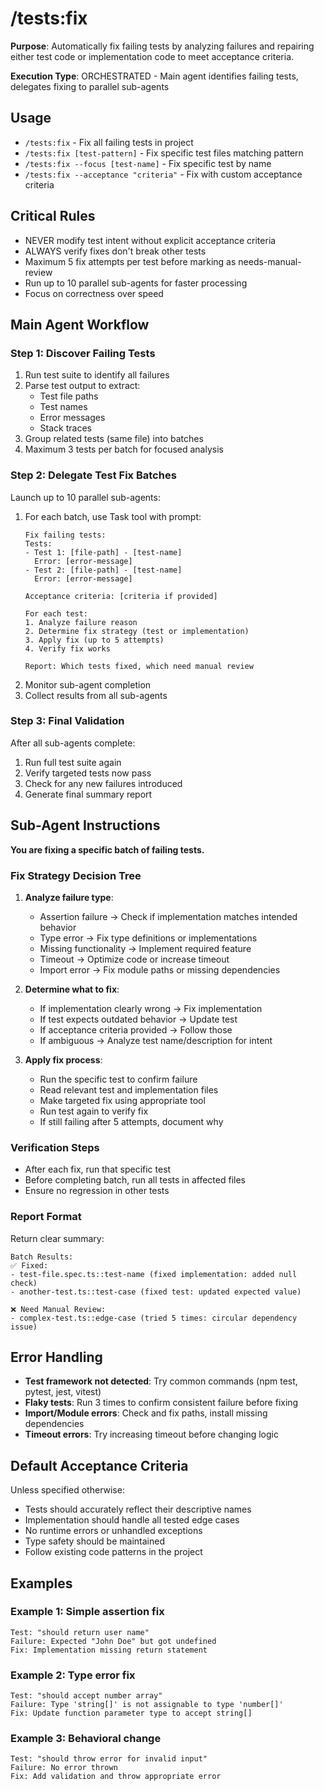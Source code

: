 # /tests:fix

**Purpose**: Automatically fix failing tests by analyzing failures and repairing either test code or implementation code to meet acceptance criteria.

**Execution Type**: ORCHESTRATED - Main agent identifies failing tests, delegates fixing to parallel sub-agents

## Usage
- `/tests:fix` - Fix all failing tests in project
- `/tests:fix [test-pattern]` - Fix specific test files matching pattern
- `/tests:fix --focus [test-name]` - Fix specific test by name
- `/tests:fix --acceptance "criteria"` - Fix with custom acceptance criteria

## Critical Rules
- NEVER modify test intent without explicit acceptance criteria
- ALWAYS verify fixes don't break other tests
- Maximum 5 fix attempts per test before marking as needs-manual-review
- Run up to 10 parallel sub-agents for faster processing
- Focus on correctness over speed

## Main Agent Workflow

### Step 1: Discover Failing Tests
1. Run test suite to identify all failures
2. Parse test output to extract:
   - Test file paths
   - Test names
   - Error messages
   - Stack traces
3. Group related tests (same file) into batches
4. Maximum 3 tests per batch for focused analysis

### Step 2: Delegate Test Fix Batches
Launch up to 10 parallel sub-agents:
1. For each batch, use Task tool with prompt:
   ```
   Fix failing tests:
   Tests:
   - Test 1: [file-path] - [test-name]
     Error: [error-message]
   - Test 2: [file-path] - [test-name]
     Error: [error-message]

   Acceptance criteria: [criteria if provided]

   For each test:
   1. Analyze failure reason
   2. Determine fix strategy (test or implementation)
   3. Apply fix (up to 5 attempts)
   4. Verify fix works

   Report: Which tests fixed, which need manual review
   ```
2. Monitor sub-agent completion
3. Collect results from all sub-agents

### Step 3: Final Validation
After all sub-agents complete:
1. Run full test suite again
2. Verify targeted tests now pass
3. Check for any new failures introduced
4. Generate final summary report

## Sub-Agent Instructions

**You are fixing a specific batch of failing tests.**

### Fix Strategy Decision Tree
1. **Analyze failure type**:
   - Assertion failure → Check if implementation matches intended behavior
   - Type error → Fix type definitions or implementations
   - Missing functionality → Implement required feature
   - Timeout → Optimize code or increase timeout
   - Import error → Fix module paths or missing dependencies

2. **Determine what to fix**:
   - If implementation clearly wrong → Fix implementation
   - If test expects outdated behavior → Update test
   - If acceptance criteria provided → Follow those
   - If ambiguous → Analyze test name/description for intent

3. **Apply fix process**:
   - Run the specific test to confirm failure
   - Read relevant test and implementation files
   - Make targeted fix using appropriate tool
   - Run test again to verify fix
   - If still failing after 5 attempts, document why

### Verification Steps
- After each fix, run that specific test
- Before completing batch, run all tests in affected files
- Ensure no regression in other tests

### Report Format
Return clear summary:
```
Batch Results:
✅ Fixed:
- test-file.spec.ts::test-name (fixed implementation: added null check)
- another-test.ts::test-case (fixed test: updated expected value)

❌ Need Manual Review:
- complex-test.ts::edge-case (tried 5 times: circular dependency issue)
```

## Error Handling
- **Test framework not detected**: Try common commands (npm test, pytest, jest, vitest)
- **Flaky tests**: Run 3 times to confirm consistent failure before fixing
- **Import/Module errors**: Check and fix paths, install missing dependencies
- **Timeout errors**: Try increasing timeout before changing logic

## Default Acceptance Criteria
Unless specified otherwise:
- Tests should accurately reflect their descriptive names
- Implementation should handle all tested edge cases
- No runtime errors or unhandled exceptions
- Type safety should be maintained
- Follow existing code patterns in the project

## Examples

### Example 1: Simple assertion fix
```
Test: "should return user name"
Failure: Expected "John Doe" but got undefined
Fix: Implementation missing return statement
```

### Example 2: Type error fix
```
Test: "should accept number array"
Failure: Type 'string[]' is not assignable to type 'number[]'
Fix: Update function parameter type to accept string[]
```

### Example 3: Behavioral change
```
Test: "should throw error for invalid input"
Failure: No error thrown
Fix: Add validation and throw appropriate error
